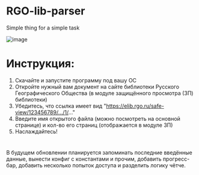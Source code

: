 # RGO-lib-parser
Simple thing for a simple task

![image](https://github.com/user-attachments/assets/aa32dbaa-a1ef-4e71-85b8-60af2be6f86f)

# Инструкция: 
1. Скачайте и запустите программу под вашу ОС
2. Откройте нужный вам документ на сайте библиотеки Русского Географического Общества (в модуле защищённого просмотра (ЗП) библиотеки)
3. Убедитесь, что ссылка имеет вид "https://elib.rgo.ru/safe-view/123456789/.../1/..."
4. Введите имя открытого файла (можно посмотреть на основной странице) и кол-во его страниц (отображается в модуле ЗП)
5. Наслаждайтесь!

#
В будущем обновлении планируется запоминать последние введённые данные, вынести конфиг с константами и прочим, добавить прогресс-бар, добавить несколько попыток доступа и разделить логику чётче.

